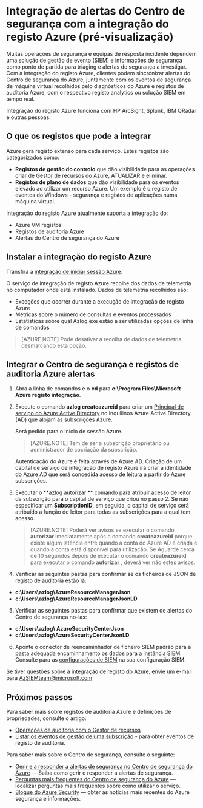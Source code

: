 <properties
   pageTitle="Integração de alertas do Centro de segurança do Azure com a integração do registo Azure (pré-visualização) | Microsoft Azure"
   description="Este artigo ajuda-o artigo introdução à integração de alertas do Centro de segurança com a integração do Azure registo."
   services="security-center"
   documentationCenter="na"
   authors="TerryLanfear"
   manager="MBaldwin"
   editor=""/>

<tags
   ms.service="security-center"
   ms.devlang="na"
   ms.topic="article"
   ms.tgt_pltfrm="na"
   ms.workload="na"
   ms.date="08/08/2016"
   ms.author="terrylan"/>

# <a name="integrating-security-center-alerts-with-azure-log-integration-preview"></a>Integração de alertas do Centro de segurança com a integração do registo Azure (pré-visualização)

Muitas operações de segurança e equipas de resposta incidente dependem uma solução de gestão de evento (SIEM) e informações de segurança como ponto de partida para triaging e alertas de segurança a investigar. Com a integração do registo Azure, clientes podem sincronizar alertas do Centro de segurança do Azure, juntamente com os eventos de segurança de máquina virtual recolhidos pelo diagnósticos do Azure e registos de auditoria Azure, com o respectivo registo analytics ou solução SIEM em tempo real.

Integração do registo Azure funciona com HP ArcSight, Splunk, IBM QRadar e outras pessoas.

## <a name="what-logs-can-i-integrate"></a>O que os registos que pode a integrar

Azure gera registo extenso para cada serviço. Estes registos são categorizados como:

- **Registos de gestão do controlo** que dão visibilidade para as operações criar de Gestor de recursos do Azure, ATUALIZAR e eliminar.
- **Registos de plano de dados** que dão visibilidade para os eventos elevado ao utilizar um recurso Azure. Um exemplo é o registo de eventos do Windows - segurança e registos de aplicações numa máquina virtual.

Integração do registo Azure atualmente suporta a integração do:

- Azure VM registos
- Registos de auditoria Azure
- Alertas do Centro de segurança do Azure

## <a name="install-azure-log-integration"></a>Instalar a integração do registo Azure

Transfira a [integração de iniciar sessão Azure](https://www.microsoft.com/download/details.aspx?id=53324).

O serviço de integração de registo Azure recolhe dos dados de telemetria no computador onde está instalado.  Dados de telemetria recolhidos são:

- Exceções que ocorrer durante a execução de integração de registo Azure
- Métricas sobre o número de consultas e eventos processados
- Estatísticas sobre qual Azlog.exe estão a ser utilizadas opções de linha de comandos

> [AZURE.NOTE] Pode desativar a recolha de dados de telemetria desmarcando esta opção.

## <a name="integrate-azure-audit-logs-and-security-center-alerts"></a>Integrar o Centro de segurança e registos de auditoria Azure alertas

1. Abra a linha de comandos e o **cd** para **c:\Program Files\Microsoft Azure registo integração**.

2. Execute o comando **azlog createazureid** para criar um [Principal de serviço do Azure Active Directory](../active-directory/active-directory-application-objects.md) no inquilinos Azure Active Directory (AD) que alojam as subscrições Azure.

    Será pedido para o início de sessão Azure.

    > [AZURE.NOTE] Tem de ser a subscrição proprietário ou administrador de cocriação da subscrição.

    Autenticação do Azure é feita através de Azure AD.  Criação de um capital de serviço de integração de registo Azure irá criar a identidade do Azure AD que será concedida acesso de leitura a partir do Azure subscrições.

3. Executar o **azlog autorizar <SubscriptionID> ** comando para atribuir acesso de leitor da subscrição para o capital de serviço que criou no passo 2. Se não especificar um **SubscriptionID**, em seguida, o capital de serviço será atribuído a função de leitor para todas as subscrições para a qual tem acesso.

    > [AZURE.NOTE] Poderá ver avisos se executar o comando **autorizar** imediatamente após o comando **createazureid** porque existe algum latência entre quando a conta do Azure AD é criada e quando a conta está disponível para utilização. Se Aguarde cerca de 10 segundos depois de executar o comando **createazureid** para executar o comando **autorizar** , deverá ver não estes avisos.

4. Verificar as seguintes pastas para confirmar se os ficheiros de JSON de registo de auditoria estão lá:

  - **c:\Users\azlog\AzureResourceManagerJson**
  - **c:\Users\azlog\AzureResourceManagerJsonLD**

5. Verificar as seguintes pastas para confirmar que existem de alertas do Centro de segurança no-las:

  - **c:\Users\azlog\ AzureSecurityCenterJson**
  - **c:\Users\azlog\AzureSecurityCenterJsonLD**

6. Aponte o conector de reencaminhador de ficheiro SIEM padrão para a pasta adequada encaminhamento os dados para a instância SIEM. Consulte para as [configurações de SIEM](https://azsiempublicdrops.blob.core.windows.net/drops/ALL.htm) na sua configuração SIEM.

Se tiver questões sobre a integração de registo do Azure, envie um e-mail para [AzSIEMteam@microsoft.com](mailto:AzSIEMteam@microsoft.com)

## <a name="next-steps"></a>Próximos passos

Para saber mais sobre registos de auditoria Azure e definições de propriedades, consulte o artigo:

- [Operações de auditoria com o Gestor de recursos](../resource-group-audit.md)
- [Listar os eventos de gestão de uma subscrição](https://msdn.microsoft.com/library/azure/dn931934.aspx) - para obter eventos de registo de auditoria.

Para saber mais sobre o Centro de segurança, consulte o seguinte:

- [Gerir e a responder a alertas de segurança no Centro de segurança do Azure](security-center-managing-and-responding-alerts.md) — Saiba como gerir e responder a alertas de segurança.
- [Perguntas mais frequentes do Centro de segurança do Azure](security-center-faq.md) — localizar perguntas mais frequentes sobre como utilizar o serviço.
- [Blogue do Azure Security](http://blogs.msdn.com/b/azuresecurity/) — obter as notícias mais recentes do Azure segurança e informações.
